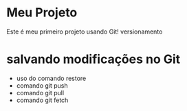 # Meu Projeto
Este é meu primeiro projeto usando Git! versionamento


# salvando modificações no Git

* uso do comando restore
* comando git push
* comando git pull
* comando git fetch
